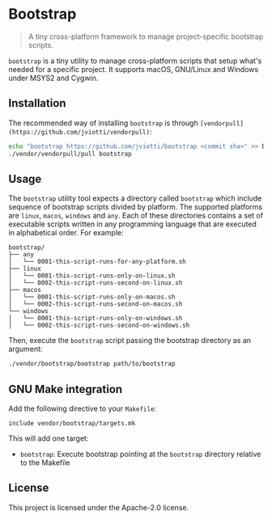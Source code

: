 Bootstrap
=========

> A tiny cross-platform framework to manage project-specific bootstrap scripts.

`bootstrap` is a tiny utility to manage cross-platform scripts that setup
what's needed for a specific project. It supports macOS, GNU/Linux and Windows
under MSYS2 and Cygwin.

Installation
------------

The recommended way of installing `bootstrap` is through
`[vendorpull](https://github.com/jviotti/vendorpull)`:

```sh
echo "bootstrap https://github.com/jviotti/bootstrap <commit sha>" >> DEPENDENCIES
./vendor/vendorpull/pull bootstrap
```

Usage
-----

The `bootstrap` utility tool expects a directory called `bootstrap` which
include sequence of bootstrap scripts divided by platform. The supported
platforms are `linux`, `macos`, `windows` and `any`. Each of these directories
contains a set of executable scripts written in any programming language that
are executed in alphabetical order. For example:

```
bootstrap/
├── any
│   └── 0001-this-script-runs-for-any-platform.sh
├── linux
│   └── 0001-this-script-runs-only-on-linux.sh
│   └── 0002-this-script-runs-second-on-linux.sh
├── macos
│   └── 0001-this-script-runs-only-on-macos.sh
│   └── 0002-this-script-runs-second-on-macos.sh
└── windows
│   └── 0001-this-script-runs-only-on-windows.sh
│   └── 0002-this-script-runs-second-on-windows.sh
```

Then, execute the `bootstrap` script passing the bootstrap directory as an
argument:

```sh
./vendor/bootstrap/bootstrap path/to/bootstrap
```

GNU Make integration
--------------------

Add the following directive to your `Makefile`:

```make
include vendor/bootstrap/targets.mk
```

This will add one target:

- `bootstrap`: Execute bootstrap pointing at the `bootstrap` directory relative
  to the Makefile

License
-------

This project is licensed under the Apache-2.0 license.
